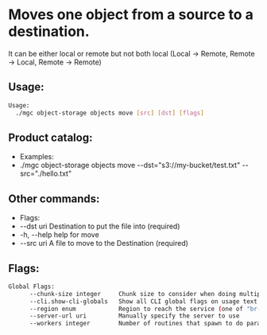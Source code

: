 # Moves one object from a source to a destination.
It can be either local or remote but not both local (Local -> Remote, Remote -> Local, Remote -> Remote)

## Usage:
```bash
Usage:
  ./mgc object-storage objects move [src] [dst] [flags]
```

## Product catalog:
- Examples:
- ./mgc object-storage objects move --dst="s3://my-bucket/test.txt" --src="./hello.txt"

## Other commands:
- Flags:
- --dst uri   Destination to put the file into (required)
- -h, --help      help for move
- --src uri   A file to move to the Destination (required)

## Flags:
```bash
Global Flags:
      --chunk-size integer     Chunk size to consider when doing multipart requests. Specified in Mb (range: 8 - 5120) (default 8)
      --cli.show-cli-globals   Show all CLI global flags on usage text
      --region enum            Region to reach the service (one of "br-mgl1", "br-ne1" or "br-se1") (default "br-se1")
      --server-url uri         Manually specify the server to use
      --workers integer        Number of routines that spawn to do parallel operations within object_storage (min: 1) (default 5)
```

